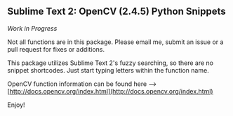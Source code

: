 ## Sublime Text 2: OpenCV (2.4.5) Python Snippets

_Work in Progress_

Not all functions are in this package. Please email me, submit an issue or a pull request for fixes or additions.

This package utilizes Sublime Text 2's fuzzy searching, so there are no snippet shortcodes. Just start typing letters within the function name.

OpenCV function information can be found here --> [http://docs.opencv.org/index.html](http://docs.opencv.org/index.html)

Enjoy!